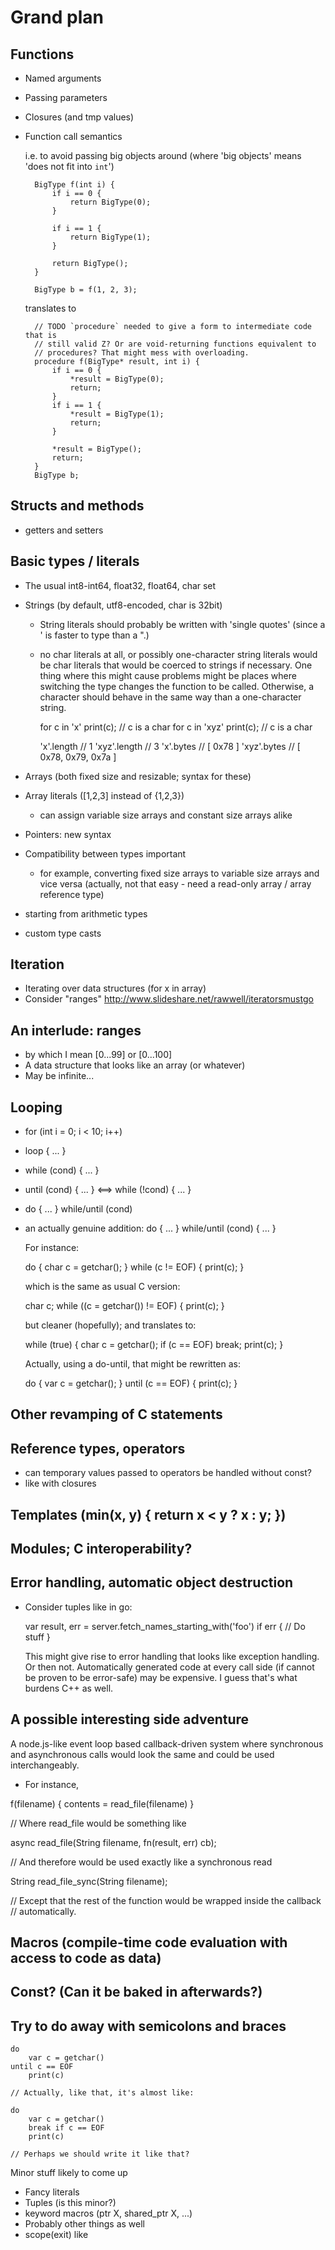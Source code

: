 # Grand plan

## Functions
- Named arguments
- Passing parameters
- Closures (and tmp values)
- Function call semantics

	i.e. to avoid passing big objects around (where 'big objects' means 'does not fit into `int`')

		BigType f(int i) {
			if i == 0 {
				return BigType(0);
			} 

			if i == 1 {
				return BigType(1);
			}
			
			return BigType();
		}

		BigType b = f(1, 2, 3);

	translates to

		// TODO `procedure` needed to give a form to intermediate code that is
		// still valid Z? Or are void-returning functions equivalent to
		// procedures? That might mess with overloading.
		procedure f(BigType* result, int i) {
			if i == 0 {
				*result = BigType(0);
				return;
			}
			if i == 1 {
				*result = BigType(1);
				return;
			}

			*result = BigType();
			return;
		}
		BigType b;

## Structs and methods
- getters and setters

## Basic types / literals
- The usual int8-int64, float32, float64, char set
- Strings (by default, utf8-encoded, char is 32bit)
	- String literals should probably be written with 'single quotes' (since a '
		is faster to type than a ".)
	- no char literals at all, or possibly one-character string literals would
		be char literals that would be coerced to strings if necessary. One
		thing where this might cause problems might be places where switching the
		type changes the function to be called. Otherwise, a character should
		behave in the same way than a one-character string.

		for c in 'x'
			print(c); // c is a char
		for c in 'xyz'
			print(c); // c is a char

		'x'.length // 1
		'xyz'.length // 3
		'x'.bytes // [ 0x78 ]
		'xyz'.bytes // [ 0x78, 0x79, 0x7a ]

- Arrays (both fixed size and resizable; syntax for these)
- Array literals ([1,2,3] instead of {1,2,3})
	- can assign variable size arrays and constant size arrays alike
- Pointers: new syntax
- Compatibility between types important
	- for example, converting fixed size arrays to variable size arrays and vice
		versa (actually, not that easy - need a read-only array / array reference
		type)
- starting from arithmetic types
- custom type casts
## Iteration
- Iterating over data structures (for x in array)
- Consider "ranges" http://www.slideshare.net/rawwell/iteratorsmustgo
## An interlude: ranges
- by which I mean [0...99] or [0...100] 
- A data structure that looks like an array (or whatever)
- May be infinite...
## Looping
- for (int i = 0; i < 10; i++)
- loop { ... }
- while (cond) { ... }
- until (cond) { ... } <==> while (!cond) { ... }
- do { ... } while/until (cond)
- an actually genuine addition:
	do { ... } while/until (cond) { ... }

	For instance:

	do {
		char c = getchar();
	} while (c != EOF) {
		print(c);
	}

	which is the same as usual C version:
	
	char c;
	while ((c = getchar()) != EOF) {
		print(c);
	}

	but cleaner (hopefully); and translates to:

	while (true) {
		char c = getchar();
		if (c == EOF)
			break;
		print(c);
	}

	Actually, using a do-until, that might be rewritten as:

	do {
		var c = getchar();
	} until (c == EOF) {
		print(c);
	}
## Other revamping of C statements
## Reference types, operators
- can temporary values passed to operators be handled without const?
- like with closures
## Templates (min(x, y) { return x < y ? x : y; })
## Modules; C interoperability?
## Error handling, automatic object destruction
- Consider tuples like in go:

	var result, err = server.fetch_names_starting_with('foo')
	if err {
		// Do stuff
	}

	This might give rise to error handling that looks like exception handling.
	Or then not. Automatically generated code at every call side (if cannot be
	proven to be error-safe) may be expensive. I guess that's what burdens C++ as well.

## A possible interesting side adventure

A node.js-like event loop based callback-driven system where synchronous and asynchronous calls would look the same and could be used interchangeably.

- For instance,

f(filename) {
	contents = read_file(filename)
}

// Where read_file would be something like

async read_file(String filename, fn(result, err) cb);

// And therefore would be used exactly like a synchronous read

String read_file_sync(String filename);

// Except that the rest of the function would be wrapped inside the callback
// automatically.

## Macros (compile-time code evaluation with access to code as data)
## Const? (Can it be baked in afterwards?)
## Try to do away with semicolons and braces

	do
		var c = getchar()
	until c == EOF
		print(c)

	// Actually, like that, it's almost like:

	do
		var c = getchar()
		break if c == EOF
		print(c)

	// Perhaps we should write it like that?

Minor stuff likely to come up

- Fancy literals
- Tuples (is this minor?)
- keyword macros (ptr X, shared_ptr X, ...)
- Probably other things as well
- scope(exit) like 

